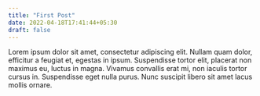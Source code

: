 ```yaml
---
title: "First Post"
date: 2022-04-18T17:41:44+05:30
draft: false
---
```


Lorem ipsum dolor sit amet, consectetur adipiscing elit. Nullam quam dolor, efficitur a feugiat et, egestas in ipsum. Suspendisse tortor elit, placerat non maximus eu, luctus in magna. Vivamus convallis erat mi, non iaculis tortor cursus in. Suspendisse eget nulla purus. Nunc suscipit libero sit amet lacus mollis ornare.